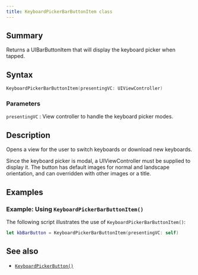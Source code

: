 ```yaml
---
title: KeyboardPickerBarButtonItem class
---
```


## Summary

Returns a UIBarButtonItem that will display the keyboard picker when tapped.

## Syntax

``` swift
KeyboardPickerBarButtonItem(presentingVC: UIViewController)
```

### Parameters

`presentingVC`
:   View controller to handle the keyboard picker modes.

## Description

Opens a view for the user to switch keyboards or download new keyboards.

Since the keyboard picker is modal, a UIViewController must be supplied to display it. The button has default images for normal and landscape orientation, and can overridden with other images or a title.

## Examples

### Example: Using `KeyboardPickerBarButtonItem()`

The following script illustrates the use of `KeyboardPickerBarButtonItem()`:

``` swift
let kbBarButton = KeyboardPickerBarButtonItem(presentingVC: self)
```

## See also

-   [`KeyboardPickerButton()`](../KeyboardPickerButton/)
